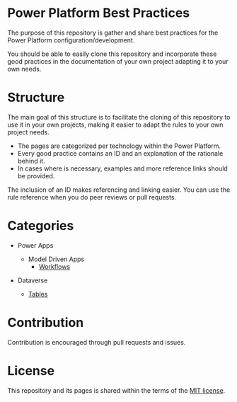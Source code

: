 # Power Platform Best Practices

The purpose of this repository is gather and share best practices for the Power Platform configuration/development.

You should be able to easily clone this repository and incorporate these good practices in the documentation of your own project adapting it to your own needs. 

# Structure

The main goal of this structure is to facilitate the cloning of this repository to use it in your own projects, making it easier to adapt the rules to your own project needs. 

- The pages are categorized per technology within the Power Platform.
- Every good practice contains an ID and an explanation of the rationale behind it. 
- In cases where is necessary, examples and more reference links should be provided. 

The inclusion of an ID makes referencing and linking easier. You can use the rule reference when you do peer reviews or pull requests.  

# Categories

- Power Apps
  - Model Driven Apps
    -  [Workflows](/PowerApps/ModelDrivenApps/Workflows.md)

- Dataverse
   - [Tables](/Dataverse/Tables.md)

# Contribution

Contribution is encouraged through pull requests and issues. 

# License

This repository and its pages is shared within the terms of the [MIT license](/LICENSE).
